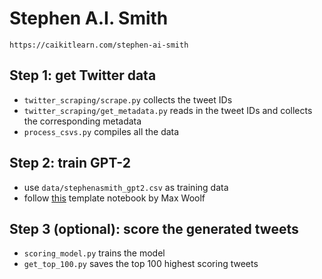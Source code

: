 # Stephen A.I. Smith
``https://caikitlearn.com/stephen-ai-smith``

## Step 1: get Twitter data
- ``twitter_scraping/scrape.py`` collects the tweet IDs
- ``twitter_scraping/get_metadata.py`` reads in the tweet IDs and collects the corresponding metadata
- ``process_csvs.py`` compiles all the data

## Step 2: train GPT-2
- use ``data/stephenasmith_gpt2.csv`` as training data
- follow [this](https://colab.research.google.com/drive/1RugXCYDcMvSACYNt9j0kB6zzqRKzAbBn) template notebook by Max Woolf

## Step 3 (optional): score the generated tweets
- ``scoring_model.py`` trains the model
- ``get_top_100.py`` saves the top 100 highest scoring tweets
